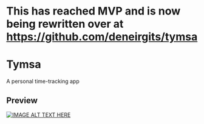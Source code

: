 # This has reached MVP and is now being rewritten over at https://github.com/deneirgits/tymsa

# Tymsa
A personal time-tracking app

## Preview
[![IMAGE ALT TEXT HERE](https://img.youtube.com/vi/QGansAxHdgk/0.jpg)](https://www.youtube.com/shorts/QGansAxHdgk)
